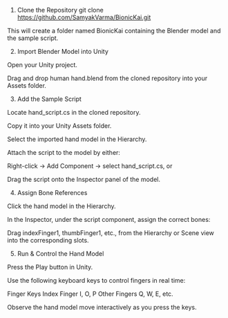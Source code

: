 1. Clone the Repository
git clone https://github.com/SamyakVarma/BionicKai.git


This will create a folder named BionicKai containing the Blender model and the sample script.

2. Import Blender Model into Unity

Open your Unity project.

Drag and drop human hand.blend from the cloned repository into your Assets folder.

3. Add the Sample Script

Locate hand_script.cs in the cloned repository.

Copy it into your Unity Assets folder.

Select the imported hand model in the Hierarchy.

Attach the script to the model by either:

Right-click → Add Component → select hand_script.cs, or

Drag the script onto the Inspector panel of the model.

4. Assign Bone References

Click the hand model in the Hierarchy.

In the Inspector, under the script component, assign the correct bones:

Drag indexFinger1, thumbFinger1, etc., from the Hierarchy or Scene view into the corresponding slots.

5. Run & Control the Hand Model

Press the Play button in Unity.

Use the following keyboard keys to control fingers in real time:

Finger	Keys
Index Finger	I, O, P
Other Fingers	Q, W, E, etc.

Observe the hand model move interactively as you press the keys.
